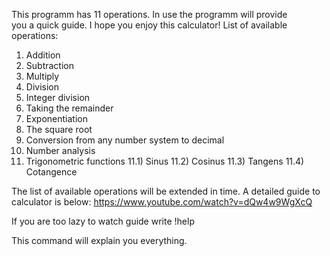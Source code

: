 This programm has 11 operations. In use the programm will provide you a quick guide.
I hope you enjoy this calculator!
List of available operations:
1) Addition
2) Subtraction
3) Multiply
4) Division
5) Integer division
6) Taking the remainder
7) Exponentiation
8) The square root
9) Conversion from any number system to decimal
10) Number analysis
11)  Trigonometric functions
    11.1) Sinus
    11.2) Cosinus
    11.3) Tangens
    11.4) Cotangence

The list of available operations will be extended in time.
A detailed guide to calculator is below: https://www.youtube.com/watch?v=dQw4w9WgXcQ

If you are too lazy to watch guide write !help

This command will explain you everything.

